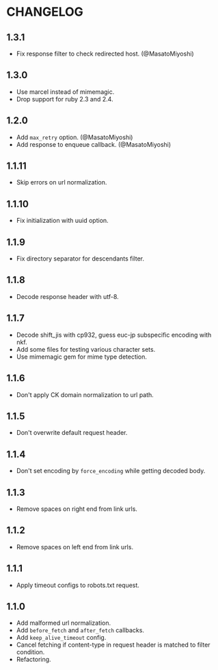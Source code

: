 # CHANGELOG

## 1.3.1

* Fix response filter to check redirected host. (@MasatoMiyoshi)

## 1.3.0

* Use marcel instead of mimemagic.
* Drop support for ruby 2.3 and 2.4.

## 1.2.0

* Add `max_retry` option. (@MasatoMiyoshi)
* Add response to enqueue callback. (@MasatoMiyoshi)

## 1.1.11

* Skip errors on url normalization.

## 1.1.10

* Fix initialization with uuid option.

## 1.1.9

* Fix directory separator for descendants filter.

## 1.1.8

* Decode response header with utf-8.

## 1.1.7

* Decode shift_jis with cp932, guess euc-jp subspecific encoding with nkf.
* Add some files for testing various character sets.
* Use mimemagic gem for mime type detection.

## 1.1.6

* Don't apply CK domain normalization to url path.

## 1.1.5

* Don't overwrite default request header.

## 1.1.4

* Don't set encoding by `force_encoding` while getting decoded body.

## 1.1.3

* Remove spaces on right end from link urls.

## 1.1.2

* Remove spaces on left end from link urls.

## 1.1.1

* Apply timeout configs to robots.txt request.

## 1.1.0

* Add malformed url normalization.
* Add `before_fetch` and `after_fetch` callbacks.
* Add `keep_alive_timeout` config.
* Cancel fetching if content-type in request header is matched to filter condition.
* Refactoring.
